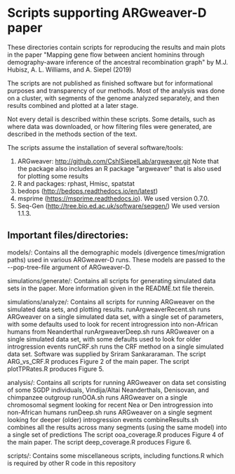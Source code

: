 # Scripts supporting ARGweaver-D paper

These directories contain scripts for reproducing the results and main
plots in the paper "Mapping gene flow between ancient hominins through
demography-aware inference of the ancestral recombination graph"
by M.J. Hubisz, A. L. Williams, and A. Siepel (2019)

The scripts are not published as finished software but for informational purposes
and transparency of our methods. Most of the analysis was done on a cluster, with
segments of the genome analyzed separately, and then results combined and plotted
at a later stage.

Not every detail is described within these scripts. Some details, such as where
data was downloaded, or how filtering files were generated, are described in
the methods section of the text.

The scripts assume the installation of several software/tools:

1. ARGweaver: http://github.com/CshlSiepelLab/argweaver.git
   Note that the package also includes an R package "argweaver" that is
   also used for plotting some results
2. R and packages: rphast, Hmisc, spatstat
3. bedops (http://bedops.readthedocs.io/en/latest)
4. msprime (https://msprime.readthedocs.io). We used version 0.7.0.
5. Seq-Gen (http://tree.bio.ed.ac.uk/software/seqgen/) We used version 1.1.3.


## Important files/directories:

models/: Contains all the demographic models (divergence times/migration paths)
  used in various ARGweaver-D runs. These models are passed to the
  --pop-tree-file argument of ARGweaver-D.

simulations/generate/: Contains all scripts for generating simulated data
  sets in the paper. More information given in the README.txt file therein.

simulations/analyze/: Contains all scripts for running ARGweaver on
  the simulated data sets, and plotting results.
  runArgweaverRecent.sh runs ARGweaver on a single simulated data set, with a
     single set of parameters, with some defaults used to look for recent
     introgression into non-African humans from Neanderthal
  runArgweaverDeep.sh runs ARGweaver on a single simulated data set, with
     some defaults used to look for older introgression events
  runCRF.sh runs the CRF method on a single simulated data set. Software
     was supplied by Sriram Sankararaman.
  The script ARG_vs_CRF.R produces Figure 2 of the main paper.
  The script plotTPRates.R produces Figure 5.

analysis/: Contains all scripts for running ARGweaver on data set
  consisting of some SGDP individuals, Vindija/Altai Neanderthals,
       Denisovan, and chimpanzee outgroup
  runOOA.sh runs ARGweaver on a single chromosomal segment looking for recent
     Nea or Den introgression into non-African humans
  runDeep.sh runs ARGweaver on a single segment looking for deeper (older)
     introgression events
  combineResults.sh combines all the results across many segments (using the same
      model) into a single set of predictions
  The script ooa_coverage.R produces Figure 4 of the main paper.
  The script deep_coverage.R produces Figure 6.

scripts/: Contains some miscellaneous scripts, including functions.R which
  is required by other R code in this repository



